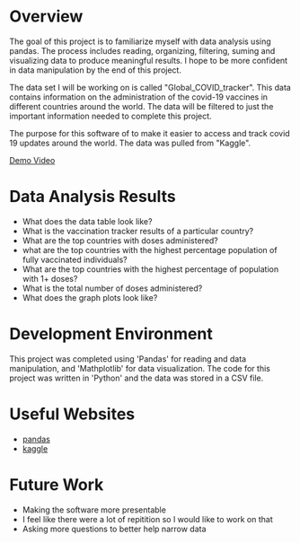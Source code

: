 # Overview

The goal of this project is to familiarize myself with data analysis using pandas. The
process includes reading, organizing, filtering, suming and visualizing data to produce
meaningful results. I hope to be more confident in data manipulation by the end of this 
project.

The data set I will be working on is called "Global_COVID_tracker". This data contains 
information on the administration of the covid-19 vaccines in different countries around the world. The data will be filtered to just the important information needed to complete this project.

The purpose for this software of to make it easier to access and track covid 19 updates around the world. The data was pulled from "Kaggle".


[Demo Video](https://youtu.be/1TnZQAjJzbc)

# Data Analysis Results

* What does the data table look like?
* What is the vaccination tracker results of a particular country?
* What are the top countries with doses administered?
* what are the top countries with the highest percentage population of fully vaccinated individuals?
* What are the top countries with the highest percentage of population with 1+ doses?
* What is the total number of doses administered?
* What does the graph plots look like?

# Development Environment

This project was completed using 'Pandas' for reading and data manipulation, and 'Mathplotlib' for data visualization.
The code for this project was written in 'Python' and the data was stored in a CSV file.


# Useful Websites

* [pandas](https://pandas.pydata.org/docs/reference/api/pandas.DataFrame.html)
* [kaggle](https://www.kaggle.com/datasets)

# Future Work
* Making the software more presentable
* I feel like there were a lot of repitition so I would like to work on that
* Asking more questions to better help narrow data